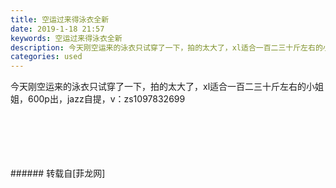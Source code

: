 ```yaml
---
title: 空运过来得泳衣全新
date: 2019-1-18 21:57
keywords: 空运过来得泳衣全新
description: 今天刚空运来的泳衣只试穿了一下，拍的太大了，xl适合一百二三十斤左右的小姐姐，600p出，jazz自提，v：zs1097832699
categories: used
---
```

<td class="t_f" id="postmessage_2735507">

今天刚空运来的泳衣只试穿了一下，拍的太大了，xl适合一百二三十斤左右的小姐姐，600p出，jazz自提，v：zs1097832699<br/>
<img alt="" border="0" class="zoom" data-cf-modified-e677321e699156a63d76eea2-="" file="http://www.flw.ph/data/appbyme/upload/image/201901/18/ynEWftNmGbiY.jpg" id="aimg_frsyy" lazyloadthumb="1" onclick="" onmouseover="" src="http://www.flw.ph/data/appbyme/upload/image/201901/18/ynEWftNmGbiY.jpg"/><br/>
<br/>
<img alt="" border="0" class="zoom" data-cf-modified-e677321e699156a63d76eea2-="" file="http://www.flw.ph/data/appbyme/upload/image/201901/18/HckXduI24Rsh.jpg" id="aimg_O1126" lazyloadthumb="1" onclick="" onmouseover="" src="http://www.flw.ph/data/appbyme/upload/image/201901/18/HckXduI24Rsh.jpg"/><br/>
<br/>
<img alt="" border="0" class="zoom" data-cf-modified-e677321e699156a63d76eea2-="" file="http://www.flw.ph/data/appbyme/upload/image/201901/18/c1a10cIS29DN.jpg" id="aimg_if9S2" lazyloadthumb="1" onclick="" onmouseover="" src="http://www.flw.ph/data/appbyme/upload/image/201901/18/c1a10cIS29DN.jpg"/><br/>
<br/>
<img alt="" border="0" class="zoom" data-cf-modified-e677321e699156a63d76eea2-="" file="http://www.flw.ph/data/appbyme/upload/image/201901/18/BMXFH9C4qB7L.jpg" id="aimg_Z9oyg" lazyloadthumb="1" onclick="" onmouseover="" src="http://www.flw.ph/data/appbyme/upload/image/201901/18/BMXFH9C4qB7L.jpg"/><br/>
<br/>
<img alt="" border="0" class="zoom" data-cf-modified-e677321e699156a63d76eea2-="" file="http://www.flw.ph/data/appbyme/upload/image/201901/18/j4AYtH0xW1KZ.jpg" id="aimg_t55u5" lazyloadthumb="1" onclick="" onmouseover="" src="http://www.flw.ph/data/appbyme/upload/image/201901/18/j4AYtH0xW1KZ.jpg"/><br/>
<br/>
</td>
###### 转载自[菲龙网]